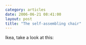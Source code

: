 ```yaml
---
category: articles
date: 2006-06-21 08:41:00
layout: post
title: "The self-assembling chair"
---
```


<p>Ikea, take a look at this:</p><p><iframe title="The self-assembling chair" width="480" height="300" data-src="//www.youtube.com/embed/eNIz1lg2_AQ" frameborder="0" allowfullscreen></iframe></p>
